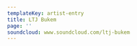 ```yaml
---
templateKey: artist-entry
title: LTJ Bukem
page: ''
soundcloud: www.soundcloud.com/ltj-bukem
---
```


